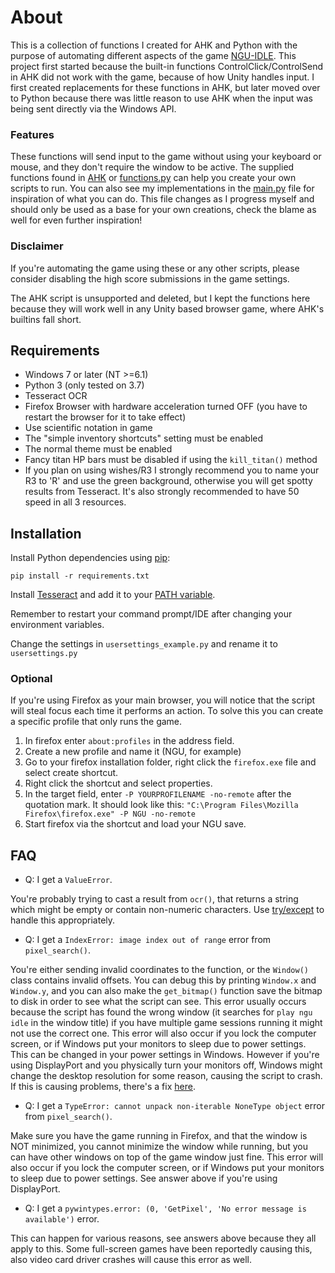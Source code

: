 # About

This is a collection of functions I created for AHK and Python with the purpose of automating different aspects of the game [NGU-IDLE](https://www.kongregate.com/games/somethingggg/ngu-idle). This project first started because the built-in functions ControlClick/ControlSend in AHK did not work with the game, because of how Unity handles input. I first created replacements for these functions in AHK, but later moved over to Python because there was little reason to use AHK when the input was being sent directly via the Windows API.

### Features
These functions will send input to the game without using your keyboard or mouse, and they don't require the window to be active. The supplied functions found in [AHK](/AHK) or [functions.py](/Python/functions.py) can help you create your own scripts to run. You can also see my implementations in the [main.py](/Python/Scripts/main.py) file for inspiration of what you can do. This file changes as I progress myself and should only be used as a base for your own creations, check the blame as well for even further inspiration!

### Disclaimer
If you're automating the game using these or any other scripts, please consider disabling the high score submissions in the game settings.

The AHK script is unsupported and deleted, but I kept the functions here because they will work well in any Unity based browser game, where AHK's builtins fall short. 

## Requirements
* Windows 7 or later (NT >=6.1)
* Python 3 (only tested on 3.7)
* Tesseract OCR
* Firefox Browser with hardware acceleration turned OFF (you have to restart the browser for it to take effect)
* Use scientific notation in game
* The "simple inventory shortcuts" setting must be enabled
* The normal theme must be enabled
* Fancy titan HP bars must be disabled if using the ``kill_titan()`` method
* If you plan on using wishes/R3 I strongly recommend you to name your R3 to 'R' and use the green background, otherwise you will get spotty results from Tesseract. It's also strongly recommended to have 50 speed in all 3 resources.
## Installation
Install Python dependencies using [pip](https://pip.pypa.io/en/stable/quickstart/):
```
pip install -r requirements.txt
```
Install [Tesseract](https://github.com/tesseract-ocr/tesseract/releases) and add it to your [PATH variable](https://helpdeskgeek.com/windows-10/add-windows-path-environment-variable/).

Remember to restart your command prompt/IDE after changing your environment variables.

Change the settings in ``usersettings_example.py`` and rename it to ``usersettings.py``
### Optional
If you're using Firefox as your main browser, you will notice that the script will steal focus each time it performs an action. To solve this you can create a specific profile that only runs the game. 

1. In firefox enter ``about:profiles`` in the address field.
2. Create a new profile and name it (NGU, for example)
3. Go to your firefox installation folder, right click the ``firefox.exe`` file
   and select create shortcut.
4. Right click the shortcut and select properties.
5. In the target field, enter ``-P YOURPROFILENAME -no-remote`` after the quotation mark. It should look like this: ``"C:\Program Files\Mozilla Firefox\firefox.exe" -P NGU -no-remote``
6. Start firefox via the shortcut and load your NGU save.

## FAQ

* Q: I get a ``ValueError``.

You're probably trying to cast a result from `ocr()`, that returns a string which might be empty or contain non-numeric characters. Use [try/except](https://docs.python.org/3/tutorial/errors.html#handling-exceptions) to handle this appropriately.

* Q: I get a ``IndexError: image index out of range`` error from ``pixel_search()``.

You're either sending invalid coordinates to the function, or the ``Window()`` class contains invalid offsets. You can debug this by printing ``Window.x`` and ``Window.y``, and you can also make the ``get_bitmap()`` function save the bitmap to disk in order to see what the script can see. This error usually occurs because the script has found the wrong window (it searches for `play ngu idle` in the window title) if you have multiple game sessions running it might not use the correct one. This error will also occur if you lock the computer screen, or if Windows put your monitors to sleep due to power settings. This can be changed in your power settings in Windows. However if you're using DisplayPort and you physically turn your monitors off, Windows might change the desktop resolution for some reason, causing the script to crash. If this is causing problems, there's a fix [here](https://answers.microsoft.com/en-us/windows/forum/windows_7-hardware/windows-7-movesresizes-windows-on-monitor-power/1653aafb-848b-464a-8c69-1a68fbd106aa).

* Q: I get a ``TypeError: cannot unpack non-iterable NoneType object`` error from ``pixel_search()``.

Make sure you have the game running in Firefox, and that the window is NOT minimized, you cannot minimize the window while running, but you can have other windows on top of the game window just fine. This error will also occur if you lock the computer screen, or if Windows put your monitors to sleep due to power settings. See answer above if you're using DisplayPort.

* Q: I get a ``pywintypes.error: (0, 'GetPixel', 'No error message is available')`` error.

This can happen for various reasons, see answers above because they all apply to this. Some full-screen games have been reportedly causing this, also video card driver crashes will cause this error as well.
